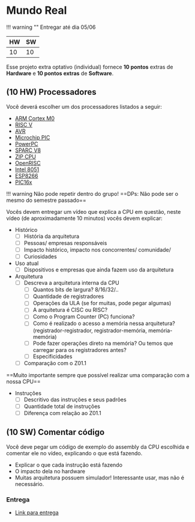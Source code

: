 # Mundo Real

!!! warning ""
    Entregar até dia 05/06

| HW | SW |
|----|----|
| 10 | 10 |

Esse projeto extra optativo (individual) fornece **10 pontos** 
extras de **Hardware** e **10 pontos extras** de **Software**. 

## (10 HW) Processadores

Você deverá escolher um dos processadores listados a seguir:

- [ARM Cortex M0](https://en.wikipedia.org/wiki/ARM_Cortex-M)
- [RISC V](https://en.wikipedia.org/wiki/RISC-V)
- [AVR](https://www.google.com/search?q=avr+microcontroller+wiki)
- [Microchip PIC ](https://en.wikipedia.org/wiki/PIC_microcontrollers)
- [PowerPC](https://en.wikipedia.org/wiki/PowerPC)
- [SPARC V8](https://en.wikipedia.org/wiki/SPARC)
- [ZIP CPU](https://zipcpu.com/)
- [OpenRISC](https://openrisc.io/)
- [Intel 8051](https://en.wikipedia.org/wiki/8051)
- [ESP8266](https://en.wikipedia.org/wiki/ESP8266)
- [PIC16x](https://en.wikipedia.org/wiki/PIC16x84)

!!! warning 
    Não pode repetir dentro do grupo!
    ==DPs: Não pode ser o mesmo do semestre passado==

Vocês devem entregar um vídeo que explica a CPU em questão, neste vídeo (de aproximadamente 10 minutos) vocês devem explicar:

- Histórico
    - [ ] História da arquitetura
    - [ ] Pessoas/ empresas responsáveis
    - [ ] Impacto histórico, impacto nos concorrentes/ comunidade/
    - [ ] Curiosidades
    
- Uso atual
    - [ ] Dispositivos e empresas que ainda fazem uso da arquitetura
    
- Arquitetura
    - [ ] Descreva a arquitetura interna da CPU
        - [ ] Quantos bits de largura? 8/16/32/..
        - [ ] Quantidade de registradores
        - [ ] Operações da ULA (se for muitas, pode pegar algumas)
        - [ ] A arquitetura é CISC ou RISC?
        - [ ] Como o Program Counter (PC) funciona? 
        - [ ] Como é realizado o acesso a memória nessa arquitetura? (registrador-registrador, registrador-memória, memória-memória)
        - [ ] Pode fazer operações direto na memória? Ou temos que carregar para os registradores antes?
        - [ ] Especificidades
    - [ ] Comparação com o Z01.1
    
==Muito importante sempre que possível realizar uma comparação com a nossa CPU==
    
- Instruções
    - [ ] Descritivo das instruções e seus padrões
    - [ ] Quantidade total de instruções
    - [ ] Diferença com relação ao Z01.1 

## (**10 SW**) Comentar código

Você deve pegar um código de exemplo do assembly da CPU escolhida e comentar ele no vídeo, explicando o que está fazendo.

- Explicar o que cada instrução está fazendo
- O impacto dela no hardware
- Muitas arquitetura possuem simulador! Interessante usar, mas não é necessário.


### Entrega

- [Link para entrega](https://forms.gle/ooNmuxeJsRCxPMs37)

